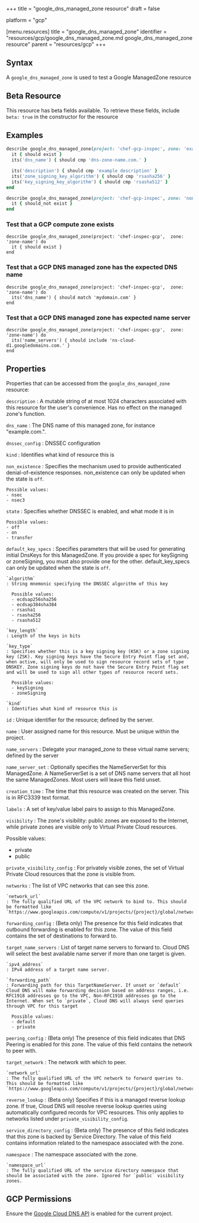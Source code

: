 +++
title = "google_dns_managed_zone resource"
draft = false

platform = "gcp"

[menu.resources]
    title = "google_dns_managed_zone"
    identifier = "resources/gcp/google_dns_managed_zone.md google_dns_managed_zone resource"
    parent = "resources/gcp"
+++

## Syntax

A `google_dns_managed_zone` is used to test a Google ManagedZone resource

## Beta Resource

This resource has beta fields available. To retrieve these fields, include `beta: true` in the constructor for the resource

## Examples

```ruby
describe google_dns_managed_zone(project: 'chef-gcp-inspec', zone: 'example-zone') do
  it { should exist }
  its('dns_name') { should cmp 'dns-zone-name.com.' }

  its('description') { should cmp 'example description' }
  its('zone_signing_key_algorithm') { should cmp 'rsasha256' }
  its('key_signing_key_algorithm') { should cmp 'rsasha512' }
end

describe google_dns_managed_zone(project: 'chef-gcp-inspec', zone: 'nonexistent') do
  it { should_not exist }
end
```

### Test that a GCP compute zone exists

    describe google_dns_managed_zone(project: 'chef-inspec-gcp',  zone: 'zone-name') do
      it { should exist }
    end

### Test that a GCP DNS managed zone has the expected DNS name

    describe google_dns_managed_zone(project: 'chef-inspec-gcp',  zone: 'zone-name') do
      its('dns_name') { should match 'mydomain.com' }
    end

### Test that a GCP DNS managed zone has expected name server

    describe google_dns_managed_zone(project: 'chef-inspec-gcp',  zone: 'zone-name') do
      its('name_servers') { should include 'ns-cloud-d1.googledomains.com.' }
    end

## Properties

Properties that can be accessed from the `google_dns_managed_zone` resource:

`description`
: A mutable string of at most 1024 characters associated with this resource for the user's convenience. Has no effect on the managed zone's function.

`dns_name`
: The DNS name of this managed zone, for instance "example.com.".

`dnssec_config`
: DNSSEC configuration

  `kind`
  : Identifies what kind of resource this is

  `non_existence`
  : Specifies the mechanism used to provide authenticated denial-of-existence responses. non_existence can only be updated when the state is `off`.

    Possible values:
    - nsec
    - nsec3

  `state`
  : Specifies whether DNSSEC is enabled, and what mode it is in

    Possible values:
    - off
    - on
    - transfer

  `default_key_specs`
  : Specifies parameters that will be used for generating initial DnsKeys for this ManagedZone. If you provide a spec for keySigning or zoneSigning, you must also provide one for the other. default_key_specs can only be updated when the state is `off`.

    `algorithm`
    : String mnemonic specifying the DNSSEC algorithm of this key

      Possible values:
      - ecdsap256sha256
      - ecdsap384sha384
      - rsasha1
      - rsasha256
      - rsasha512

    `key_length`
    : Length of the keys in bits

    `key_type`
    : Specifies whether this is a key signing key (KSK) or a zone signing key (ZSK). Key signing keys have the Secure Entry Point flag set and, when active, will only be used to sign resource record sets of type DNSKEY. Zone signing keys do not have the Secure Entry Point flag set and will be used to sign all other types of resource record sets.

      Possible values:
      - keySigning
      - zoneSigning

    `kind`
    : Identifies what kind of resource this is

`id`
: Unique identifier for the resource; defined by the server.

`name`
: User assigned name for this resource. Must be unique within the project.

`name_servers`
: Delegate your managed_zone to these virtual name servers; defined by the server

`name_server_set`
: Optionally specifies the NameServerSet for this ManagedZone. A NameServerSet is a set of DNS name servers that all host the same ManagedZones. Most users will leave this field unset.

`creation_time`
: The time that this resource was created on the server. This is in RFC3339 text format.

`labels`
: A set of key/value label pairs to assign to this ManagedZone.

`visibility`
: The zone's visibility: public zones are exposed to the Internet, while private zones are visible only to Virtual Private Cloud resources.

  Possible values:

  - private
  - public


`private_visibility_config`
: For privately visible zones, the set of Virtual Private Cloud resources that the zone is visible from.

  `networks`
  : The list of VPC networks that can see this zone.

    `network_url`
    : The fully qualified URL of the VPC network to bind to. This should be formatted like `https://www.googleapis.com/compute/v1/projects/{project}/global/networks/{network}`

`forwarding_config`
: (Beta only) The presence for this field indicates that outbound forwarding is enabled for this zone. The value of this field contains the set of destinations to forward to.

  `target_name_servers`
  : List of target name servers to forward to. Cloud DNS will select the best available name server if more than one target is given.

    `ipv4_address`
    : IPv4 address of a target name server.

    `forwarding_path`
    : Forwarding path for this TargetNameServer. If unset or `default` Cloud DNS will make forwarding decision based on address ranges, i.e. RFC1918 addresses go to the VPC, Non-RFC1918 addresses go to the Internet. When set to `private`, Cloud DNS will always send queries through VPC for this target

      Possible values:
      - default
      - private

`peering_config`
: (Beta only) The presence of this field indicates that DNS Peering is enabled for this zone. The value of this field contains the network to peer with.

  `target_network`
  : The network with which to peer.

    `network_url`
    : The fully qualified URL of the VPC network to forward queries to. This should be formatted like `https://www.googleapis.com/compute/v1/projects/{project}/global/networks/{network}`

`reverse_lookup`
: (Beta only) Specifies if this is a managed reverse lookup zone. If true, Cloud DNS will resolve reverse lookup queries using automatically configured records for VPC resources. This only applies to networks listed under `private_visibility_config`.

`service_directory_config`
: (Beta only) The presence of this field indicates that this zone is backed by Service Directory. The value of this field contains information related to the namespace associated with the zone.

  `namespace`
  : The namespace associated with the zone.

    `namespace_url`
    : The fully qualified URL of the service directory namespace that should be associated with the zone. Ignored for `public` visibility zones.

## GCP Permissions

Ensure the [Google Cloud DNS API](https://console.cloud.google.com/apis/library/dns.googleapis.com/) is enabled for the current project.

